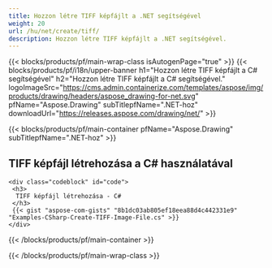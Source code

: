 ```yaml
---
title: Hozzon létre TIFF képfájlt a .NET segítségével
weight: 20
url: /hu/net/create/tiff/
description: Hozzon létre TIFF képfájlt a .NET segítségével.
---
```


{{< blocks/products/pf/main-wrap-class isAutogenPage="true" >}}
{{< blocks/products/pf/i18n/upper-banner h1="Hozzon létre TIFF képfájlt a C# segítségével" h2="Hozzon létre TIFF képfájlt a C# segítségével." logoImageSrc="https://cms.admin.containerize.com/templates/aspose/img/products/drawing/headers/aspose_drawing-for-net.svg" pfName="Aspose.Drawing" subTitlepfName=".NET-hoz" downloadUrl="https://releases.aspose.com/drawing/net/" >}}

{{< blocks/products/pf/main-container pfName="Aspose.Drawing" subTitlepfName=".NET-hoz" >}}

<h2>TIFF képfájl létrehozása a C# használatával</h2>

    <div class="codeblock" id="code">
     <h3>
      TIFF képfájl létrehozása - C#
     </h3>
     {{< gist "aspose-com-gists" "8b1dc03ab805ef18eea88d4c442331e9" "Examples-CSharp-Create-TIFF-Image-File.cs" >}}
    </div>

{{< /blocks/products/pf/main-container >}}


{{< /blocks/products/pf/main-wrap-class >}}
